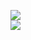 [![](https://img.shields.io/badge/Made%20With-Github%20Spray-lightgrey.svg?style=for-the-badge&logo=github)](https://github.com/Annihil/github-spray#6496)  
[![](https://i.imgur.com/2DrTn0Z.gif)](https://github.com/Annihil/github-spray)